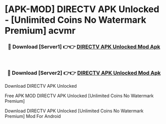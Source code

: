 # [APK-MOD] DIRECTV APK Unlocked - [Unlimited Coins No Watermark Premium] acvmr



<div align="center">
<h3>🔴 Download [Server1] 👉👉 <a href="https://momento.my/?title=DIRECTV_APK_Unlocked">DIRECTV APK Unlocked Mod Apk</a></h3><br>

<h3>🔴 Download [Server2] 👉👉 <a href="https://momento.my/?title=DIRECTV_APK_Unlocked">DIRECTV APK Unlocked Mod Apk</a></h3>
</div>



Download DIRECTV APK Unlocked 

Free APK MOD DIRECTV APK Unlocked [Unlimited Coins No Watermark Premium]

Download DIRECTV APK Unlocked [Unlimited Coins No Watermark Premium] Mod For Android
